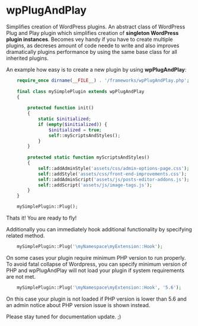 # wpPlugAndPlay
Simplifies creation of WordPress plugins.  An abstract class of WordPress Plug and Play plugin which simplifies creation of **singleton WordPress plugin instances**. Becomes vey handy if you have to create multiple plugins, as decreses amount of code neede to write and also improves dramatically plugins performance by using the same base class for all inherited plugins.

An example how easy is to create a new plugin by using **wpPlugAndPlay**:

```php
    require_once dirname(__FILE__) . '/frameworks/wpPlugAndPlay.php';
    
    final class mySimplePlugin extends wpPlugAndPlay
    {
    
        protected function init()
        {
            static $initialized;
            if (empty($initialized)) {
                $initialized = true;
                self::myScriptsAndStyles();
            }
        }
    
        protected static function myScriptsAndStyles()
        {
            self::addAdminStyle('assets/css/admin-options-page.css');
            self::addStyle('assets/css/front-end-improvements.css');
            self::addAdminScript('assets/js/posts-editor-addons.js');
            self::addScript('assets/js/image-tags.js');
        }
    }

    mySimplePlugin::Plug();

```

Thats it! You are ready to fly!

Additionally you can immediately hook additional functionality by specifying related method.

```php
    mySimplePlugin::Plug('\myNamespace\myExtension::Hook');
```
	
On some cases your plugin require minimum PHP version to run properly. To avoid fatal collapse of Wordpress, you can specify minimum version of PHP and wpPlugAndPlay will not load your plugin if system requirements are not met.

```php
    mySimplePlugin::Plug('\myNamespace\myExtension::Hook', '5.6');
```
	
On this case your plugin is not loaded if PHP version is lower than 5.6 and an admin notice about PHP version issue is shown instead.

Please stay tuned for documentation update. ;) 
